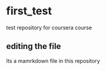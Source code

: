 # first_test
test repository for coursera course
## editing the file 
Its a mamrkdown file in this repository

